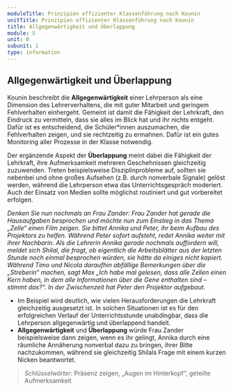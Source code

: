 ```yaml
---
moduleTitle: Prinzipien effizienter Klassenführung nach Kounin
unitTitle: Prinzipien effizienter Klassenführung nach Kounin
title: Allgegenwärtigkeit und Überlappung
module: 5
unit: 0
subunit: 1
type: information
---
```


## Allgegenwärtigkeit und Überlappung

Kounin beschreibt die **Allgegenwärtigkeit** einer Lehrperson als eine Dimension des Lehrerverhaltens, die mit guter Mitarbeit und geringem Fehlverhalten einhergeht. Gemeint ist damit die Fähigkeit der Lehrkraft, den Eindruck zu vermitteln, dass sie alles im Blick hat und ihr nichts entgeht. Dafür ist es entscheidend, die Schüler*innen auszumachen, die Fehlverhalten zeigen, und sie rechtzeitig zu ermahnen. Dafür ist ein gutes Monitoring aller Prozesse in der Klasse notwendig.

Der ergänzende Aspekt der **Überlappung** meint dabei die Fähigkeit der Lehrkraft, ihre Aufmerksamkeit mehreren Geschehnissen gleichzeitig zuzuwenden. Treten beispielsweise Disziplinprobleme auf, sollten sie nebenbei und ohne großes Aufsehen (z.B. durch nonverbale Signale) gelöst werden, während die Lehrperson etwa das Unterrichtsgespräch moderiert. Auch der Einsatz von Medien sollte möglichst routiniert und gut vorbereitet erfolgen. 

  *Denken Sie nun nochmals an Frau Zander: Frau Zander hat gerade die Hausaufgaben besprochen und möchte nun zum Einstieg in das Thema „Zelle“ einen Film zeigen. Sie bittet Annika und Peter, ihr beim Aufbau des Projektors zu helfen. Während Peter sofort aufsteht, redet Annika weiter mit ihrer Nachbarin. Als die Lehrerin Annika gerade nochmals auffordern will, meldet sich Shilal, die fragt, ob eigentlich die Arbeitsblätter aus der letzten Stunde noch einmal besprochen würden, sie hätte da einiges nicht kapiert. Während Timo und Nicola daraufhin abfällige Bemerkungen über die „Streberin“ machen, sagt Max „Ich habe mal gelesen, dass alle Zellen einen Kern haben, in dem alle Informationen über die Gene enthalten sind – stimmt das?“. In der Zwischenzeit hat Peter den Projektor aufgebaut.*

  * Im Beispiel wird deutlich, wie vielen Herausforderungen die Lehrkraft gleichzeitig ausgesetzt ist. In solchen Situationen ist es für den erfolgreichen Verlauf der Unterrichtsstunde unabdingbar, dass die Lehrperson allgegenwärtig und überlappend handelt. 
  * **Allgegenwärtigkeit** und **Überlappung** würde Frau Zander beispielsweise dann zeigen, wenn es ihr gelingt, Annika durch eine räumliche Annäherung nonverbal dazu zu bringen, ihrer Bitte nachzukommen, während sie gleichzeitig Shilals Frage mit einem kurzen Nicken beantwortet. 

> *Schlüsselwörter:* Präsenz zeigen, „Augen im Hinterkopf“, geteilte Aufmerksamkeit

<flipcard id="7"></flipcard>
